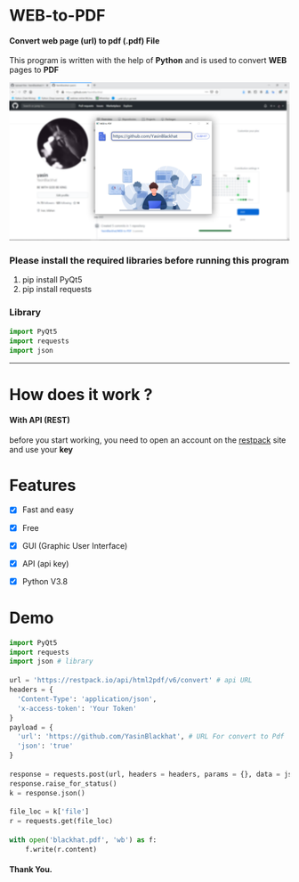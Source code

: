 # WEB-to-PDF
#### Convert web page (url) to pdf (.pdf) File

This program is written with the help of **Python** and is used to convert **WEB** pages to **PDF**

![alt text](https://raw.githubusercontent.com/YasinBlackhat/WEB-to-PDF/master/web-2-pdf/pic.png)

### Please install the required libraries before running this program
1. pip install PyQt5
2. pip install requests

### Library
```python
import PyQt5
import requests
import json
```
--------------------------------------------------------------------
# How does it work ?

#### With API (REST)

before you start working, you need to open an account on the [restpack](https://restpack.io/) site and use your **key**

# Features

- [x] Fast and easy
- [x] Free
- [x] GUI (Graphic User Interface)
- [x] API (api key)
- [x] Python V3.8


# Demo
```python
import PyQt5
import requests
import json # library

url = 'https://restpack.io/api/html2pdf/v6/convert' # api URL
headers = {
  'Content-Type': 'application/json',
  'x-access-token': 'Your Token'
}
payload = {
  'url': 'https://github.com/YasinBlackhat', # URL For convert to Pdf
  'json': 'true'
}

response = requests.post(url, headers = headers, params = {}, data = json.dumps(payload))
response.raise_for_status()
k = response.json()

file_loc = k['file']
r = requests.get(file_loc)

with open('blackhat.pdf', 'wb') as f:
    f.write(r.content)
```

#### Thank You.

